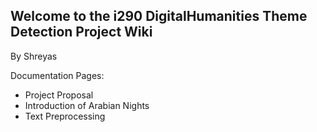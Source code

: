 Welcome to the i290 DigitalHumanities Theme Detection Project Wiki
----
By Shreyas

Documentation Pages:
- Project Proposal
- Introduction of Arabian Nights
- Text Preprocessing